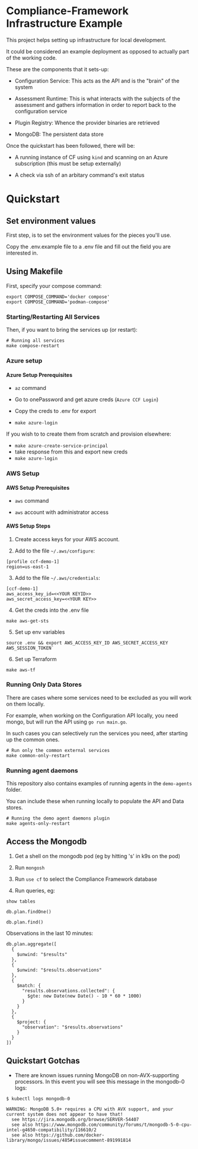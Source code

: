 # Compliance-Framework Infrastructure Example

This project helps setting up infrastructure for local development.

It could be considered an example deployment as opposed to actually part of the working code.

These are the components that it sets-up:

- Configuration Service: This acts as the API and is the "brain" of the system

- Assessment Runtime: This is what interacts with the subjects of the assessment and gathers information in order to report back to the configuration service

- Plugin Registry: Whence the provider binaries are retrieved

- MongoDB: The persistent data store

Once the quickstart has been followed, there will be:

- A running instance of CF using `kind` and scanning on an Azure subscription (this must be setup externally)

- A check via ssh of an arbitary command's exit status

# Quickstart

## Set environment values

First step, is to set the environment values for the pieces you'll use.

Copy the .env.example file to a .env file and fill out the field you are interested in.

## Using Makefile

First, specify your compose command:

```
export COMPOSE_COMMAND='docker compose'
export COMPOSE_COMMAND='podman-compose'
```

### Starting/Restarting All Services

Then, if you want to bring the services up (or restart):

```shell
# Running all services
make compose-restart
```

### Azure setup

#### Azure Setup Prerequisites

- `az` command

- Go to onePassword and get azure creds (`Azure CCF Login`)

- Copy the creds to .env for export

- `make azure-login`

If you wish to to create them from scratch and provision elsewhere:

- `make azure-create-service-principal`
- take response from this and export new creds
- `make azure-login`

### AWS Setup

#### AWS Setup Prerequisites

- `aws` command

- `aws` account with administrator access

#### AWS Setup Steps

1. Create access keys for your AWS account.

2. Add to the file `~/.aws/configure`:

```
[profile ccf-demo-1]
region=us-east-1
```

3. Add to the file `~/.aws/credentials`:

```
[ccf-demo-1]
aws_access_key_id=<<YOUR KEYID>>
aws_secret_access_key=<<YOUR KEY>>
```

4. Get the creds into the .env file

```
make aws-get-sts
```

5. Set up env variables

```
source .env && export AWS_ACCESS_KEY_ID AWS_SECRET_ACCESS_KEY AWS_SESSION_TOKEN`
```

6. Set up Terraform

```
make aws-tf
```

### Running Only Data Stores

There are cases where some services need to be excluded as you will work on them locally.

For example, when working on the Configuration API locally, you need mongo, but will run the API
using `go run main.go`.

In such cases you can selectively run the services you need, after starting up the common ones.

```shell
# Run only the common external services
make common-only-restart
```

### Running agent daemons

This repository also contains examples of running agents in the `demo-agents` folder.

You can include these when running locally to populate the API and Data stores.

```shell
# Running the demo agent daemons plugin
make agents-only-restart
```

## Access the Mongodb

1. Get a shell on the mongodb pod (eg by hitting 's' in k9s on the pod)

2. Run `mongosh`

3. Run `use cf` to select the Compliance Framework database

4. Run queries, eg:

`show tables`

`db.plan.findOne()`

`db.plan.find()`

Observations in the last 10 minutes:

```
db.plan.aggregate([
  {
    $unwind: "$results"
  },
  {
    $unwind: "$results.observations"
  },
  {
    $match: {
      "results.observations.collected": {
        $gte: new Date(new Date() - 10 * 60 * 1000)
      }
    }
  },
  {
    $project: {
      "observation": "$results.observations"
    }
  }
])
```

## Quickstart Gotchas

- There are known issues running MongoDB on non-AVX-supporting processors. In this event you will see this message in the mongodb-0 logs:

```
$ kubectl logs mongodb-0

WARNING: MongoDB 5.0+ requires a CPU with AVX support, and your current system does not appear to have that!
  see https://jira.mongodb.org/browse/SERVER-54407
  see also https://www.mongodb.com/community/forums/t/mongodb-5-0-cpu-intel-g4650-compatibility/116610/2
  see also https://github.com/docker-library/mongo/issues/485#issuecomment-891991814
```
